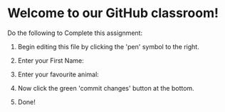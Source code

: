 # Welcome to our GitHub classroom!

Do the following to Complete this assignment:

1. Begin editing this file by clicking the 'pen' symbol to the right.

2. Enter your First Name:

3. Enter your favourite animal:

4. Now click the green 'commit changes' button at the bottom.

5. Done!
